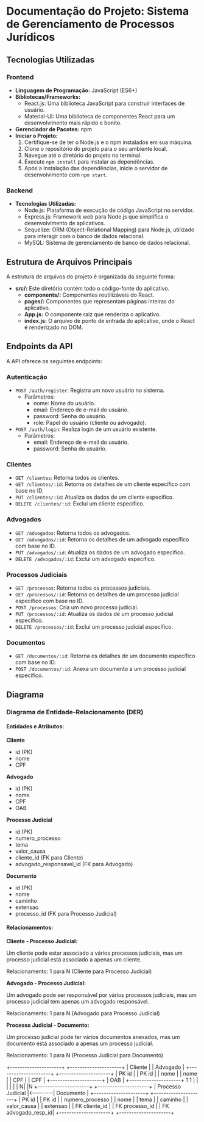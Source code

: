 # Documentação do Projeto: Sistema de Gerenciamento de Processos Jurídicos

## Tecnologias Utilizadas

### Frontend

- **Linguagem de Programação:** JavaScript (ES6+)
- **Bibliotecas/Frameworks:**
  - React.js: Uma biblioteca JavaScript para construir interfaces de usuário.
  - Material-UI: Uma biblioteca de componentes React para um desenvolvimento mais rápido e bonito.
- **Gerenciador de Pacotes:** npm
- **Iniciar o Projeto:**
  1. Certifique-se de ter o Node.js e o npm instalados em sua máquina.
  2. Clone o repositório do projeto para o seu ambiente local.
  3. Navegue até o diretório do projeto no terminal.
  4. Execute `npm install` para instalar as dependências.
  5. Após a instalação das dependências, inicie o servidor de desenvolvimento com `npm start`.

### Backend

- **Tecnologias Utilizadas:**
  - Node.js: Plataforma de execução de código JavaScript no servidor.
  - Express.js: Framework web para Node.js que simplifica o desenvolvimento de aplicativos.
  - Sequelize: ORM (Object-Relational Mapping) para Node.js, utilizado para interagir com o banco de dados relacional.
  - MySQL: Sistema de gerenciamento de banco de dados relacional.

## Estrutura de Arquivos Principais

A estrutura de arquivos do projeto é organizada da seguinte forma:

- **src/:** Este diretório contém todo o código-fonte do aplicativo.
  - **components/:** Componentes reutilizáveis do React.
  - **pages/:** Componentes que representam páginas inteiras do aplicativo.
  - **App.js:** O componente raiz que renderiza o aplicativo.
  - **index.js:** O arquivo de ponto de entrada do aplicativo, onde o React é renderizado no DOM.

## Endpoints da API

A API oferece os seguintes endpoints:

### Autenticação

- `POST /auth/register`: Registra um novo usuário no sistema.
  - Parâmetros:
    - nome: Nome do usuário.
    - email: Endereço de e-mail do usuário.
    - password: Senha do usuário.
    - role: Papel do usuário (cliente ou advogado).
- `POST /auth/login`: Realiza login de um usuário existente.
  - Parâmetros:
    - email: Endereço de e-mail do usuário.
    - password: Senha do usuário.

### Clientes

- `GET /clientes`: Retorna todos os clientes.
- `GET /clientes/:id`: Retorna os detalhes de um cliente específico com base no ID.
- `PUT /clientes/:id`: Atualiza os dados de um cliente específico.
- `DELETE /clientes/:id`: Exclui um cliente específico.

### Advogados

- `GET /advogados`: Retorna todos os advogados.
- `GET /advogados/:id`: Retorna os detalhes de um advogado específico com base no ID.
- `PUT /advogados/:id`: Atualiza os dados de um advogado específico.
- `DELETE /advogados/:id`: Exclui um advogado específico.

### Processos Judiciais

- `GET /processos`: Retorna todos os processos judiciais.
- `GET /processos/:id`: Retorna os detalhes de um processo judicial específico com base no ID.
- `POST /processos`: Cria um novo processo judicial.
- `PUT /processos/:id`: Atualiza os dados de um processo judicial específico.
- `DELETE /processos/:id`: Exclui um processo judicial específico.

### Documentos

- `GET /documentos/:id`: Retorna os detalhes de um documento específico com base no ID.
- `POST /documentos/:id`: Anexa um documento a um processo judicial específico.

## Diagrama 

### Diagrama de Entidade-Relacionamento (DER)

#### Entidades e Atributos:

**Cliente**

- id (PK)
- nome
- CPF

**Advogado**

- id (PK)
- nome
- CPF
- OAB

**Processo Judicial**

- id (PK)
- numero_processo
- tema
- valor_causa
- cliente_id (FK para Cliente)
- advogado_responsavel_id (FK para Advogado)

**Documento**

- id (PK)
- nome
- caminho
- extensao
- processo_id (FK para Processo Judicial)

#### Relacionamentos:

**Cliente - Processo Judicial:**

Um cliente pode estar associado a vários processos judiciais, mas um processo judicial está associado a apenas um cliente.

Relacionamento: 1 para N (Cliente para Processo Judicial)

**Advogado - Processo Judicial:**

Um advogado pode ser responsável por vários processos judiciais, mas um processo judicial tem apenas um advogado responsável.

Relacionamento: 1 para N (Advogado para Processo Judicial)

**Processo Judicial - Documento:**

Um processo judicial pode ter vários documentos anexados, mas um documento está associado a apenas um processo judicial.

Relacionamento: 1 para N (Processo Judicial para Documento)

+---------------------+        +---------------------+
|      Cliente        |        |      Advogado       |
+---------------------+        +---------------------+
| PK  id              |        | PK  id              |
|     nome            |        |     nome            |
|     CPF             |        |     CPF             |
+---------------------+        |     OAB             |
                               +---------------------+
                 1                          1
                 |                          |
                 |                          |
                 |                          |
                N|                          |N
+---------------------+        +---------------------+
|  Processo Judicial  |<-------|      Documento      |
+---------------------+        +---------------------+
| PK  id              |        | PK  id              |
|     numero_processo |        |     nome            |
|     tema            |        |     caminho         |
|     valor_causa     |        |     extensao        |
| FK  cliente_id      |        | FK  processo_id     |
| FK  advogado_resp_id|        +---------------------+
+---------------------+
